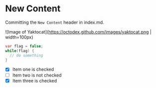 # New Content

Committing the `New Content` header in index.md.

![Image of Yaktocat](https://octodex.github.com/images/yaktocat.png | width=100px)

``` csharp
var flag = false;
while(flag) {
  // do something
}
```

- [x] Item one is checked
- [ ] Item two is not checked
- [x] Item three is checked
